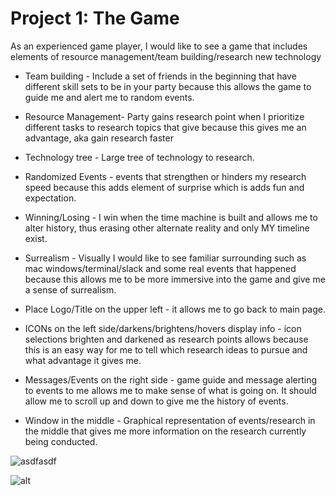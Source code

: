 # Project 1: The Game

As an experienced game player, I would like to see a game that includes elements of resource management/team building/research new technology

* Team building - Include a set of friends in the beginning that have different skill sets to be in your party because this allows the game to guide me and alert me to random events.

* Resource Management- Party gains research point when I prioritize different tasks to research topics that give because this gives me an advantage, aka gain research faster

* Technology tree - Large tree of technology to research.

* Randomized Events - events that strengthen or hinders my research speed because this adds element of surprise which is adds fun and expectation.
	
* Winning/Losing - I win when the time machine is built and allows me to alter history, thus erasing other alternate reality and only MY timeline exist.
	
* Surrealism -  Visually I would like to see familiar surrounding such as mac windows/terminal/slack and some real events that happened because this allows me to be more immersive into the game and give me a sense of surrealism.

* Place Logo/Title on the upper left - it allows me to go back to main page.
	
* ICONs on the left side/darkens/brightens/hovers display info - icon selections brighten and darkened as research points allows because this is an easy way for me to tell which research ideas to pursue and what advantage it gives me.

* Messages/Events on the right side - game guide and message alerting to events to me allows me to make sense of what is going on.  It should allow me to scroll up and down  to give me the history of events.
	
* Window in the middle - Graphical representation of events/research in the middle that gives me more information on the research currently being conducted.

![asdfasdf][splash]

[splash]: https://i.imgur.com/JcBUZ13.png

![alt](src)